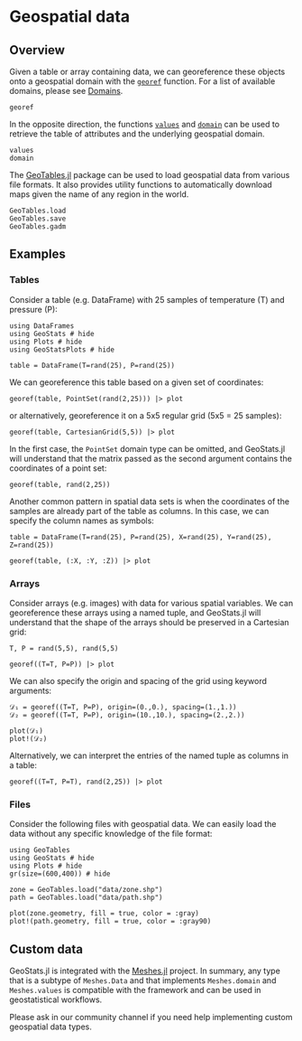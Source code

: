 # Geospatial data

## Overview

Given a table or array containing data, we can georeference these objects
onto a geospatial domain with the [`georef`](@ref) function. For a list of
available domains, please see [Domains](domains.md).

```@docs
georef
```

In the opposite direction, the functions [`values`](@ref) and
[`domain`](@ref) can be used to retrieve the table of attributes
and the underlying geospatial domain.

```@docs
values
domain
```

The [GeoTables.jl](https://github.com/JuliaEarth/GeoTables.jl) package
can be used to load geospatial data from various file formats. It also
provides utility functions to automatically download maps given the
name of any region in the world.

```@docs
GeoTables.load
GeoTables.save
GeoTables.gadm
```

## Examples

### Tables

Consider a table (e.g. DataFrame) with 25 samples of temperature (T) and
pressure (P):

```@example georef
using DataFrames
using GeoStats # hide
using Plots # hide
using GeoStatsPlots # hide

table = DataFrame(T=rand(25), P=rand(25))
```

We can georeference this table based on a given set of coordinates:

```@example georef
georef(table, PointSet(rand(2,25))) |> plot
```

or alternatively, georeference it on a 5x5 regular grid (5x5 = 25 samples):

```@example georef
georef(table, CartesianGrid(5,5)) |> plot
```

In the first case, the `PointSet` domain type can be omitted, and GeoStats.jl
will understand that the matrix passed as the second argument contains the
coordinates of a point set:


```@example georef
georef(table, rand(2,25))
```

Another common pattern in spatial data sets is when the coordinates of the samples
are already part of the table as columns. In this case, we can specify the column
names as symbols:

```@example georef
table = DataFrame(T=rand(25), P=rand(25), X=rand(25), Y=rand(25), Z=rand(25))

georef(table, (:X, :Y, :Z)) |> plot
```

### Arrays

Consider arrays (e.g. images) with data for various spatial variables. We can
georeference these arrays using a named tuple, and GeoStats.jl will understand
that the shape of the arrays should be preserved in a Cartesian grid:

```@example georef
T, P = rand(5,5), rand(5,5)

georef((T=T, P=P)) |> plot
```

We can also specify the origin and spacing of the grid using keyword arguments:

```@example georef
𝒟₁ = georef((T=T, P=P), origin=(0.,0.), spacing=(1.,1.))
𝒟₂ = georef((T=T, P=P), origin=(10.,10.), spacing=(2.,2.))

plot(𝒟₁)
plot!(𝒟₂)
```

Alternatively, we can interpret the entries of the named tuple as columns in a table:

```@example georef
georef((T=T, P=T), rand(2,25)) |> plot
```

### Files

Consider the following files with geospatial data. We can easily load the data
without any specific knowledge of the file format:

```@example files
using GeoTables
using GeoStats # hide
using Plots # hide
gr(size=(600,400)) # hide

zone = GeoTables.load("data/zone.shp")
path = GeoTables.load("data/path.shp")

plot(zone.geometry, fill = true, color = :gray)
plot!(path.geometry, fill = true, color = :gray90)
```

## Custom data

GeoStats.jl is integrated with the [Meshes.jl](https://github.com/JuliaGeometry/Meshes.jl)
project. In summary, any type that is a subtype of `Meshes.Data` and that implements
`Meshes.domain` and `Meshes.values` is compatible with the framework and can be used
in geostatistical workflows.

Please ask in our community channel if you need help implementing custom geospatial data types.

